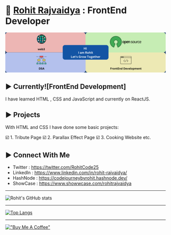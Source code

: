 

# :wave: [Rohit Rajvaidya](https://github.com/RohitRajvaidya5) : FrontEnd Developer

![LinkedIn Banner for Profile](/assets/LinkedIn%20Banner%20for%20Profile.png)

## :arrow_forward: Currently![FrontEnd Development]

I have learned HTML , CSS and JavaScript and currently on ReactJS.


## :arrow_forward: Projects

With HTML and CSS I have done some basic projects:

:ballot_box_with_check: 1. Tribute Page
:ballot_box_with_check: 2. Parallax Effect Page
:ballot_box_with_check: 3. Cooking Website 
etc.


## :arrow_forward: Connect With Me

- Twitter : https://twitter.com/RohitCode25
- LinkedIn : https://www.linkedin.com/in/rohit-rajvaidya/
- HashNode : https://codejourneybyrohit.hashnode.dev/
- ShowCase : https://www.showwcase.com/rohitrajvaidya

***
![Rohit's GitHub stats](https://github-readme-stats.vercel.app/api?username=RohitRajvaidya5&count_private=true)
***
[![Top Langs](https://github-readme-stats.vercel.app/api/top-langs/?username=anuraghazra)](https://github.com/anuraghazra/github-readme-stats)
***
[!["Buy Me A Coffee"](https://www.buymeacoffee.com/assets/img/custom_images/orange_img.png)](https://www.buymeacoffee.com/rohitcode25)




